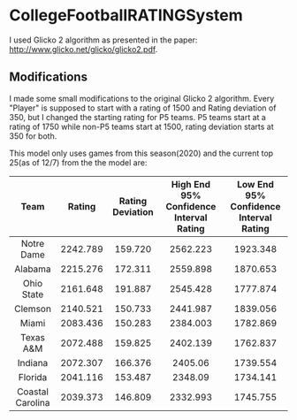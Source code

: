 # CollegeFootballRATINGSystem

I used Glicko 2 algorithm as presented in the paper: http://www.glicko.net/glicko/glicko2.pdf.

## Modifications

I made some small modifications to the original Glicko 2 algorithm. Every "Player" is supposed to start with a rating of 1500 and Rating deviation of 350, but I changed the starting rating for P5 teams. P5 teams start at a rating of 1750 while non-P5 teams start at 1500, rating deviation starts at 350 for both.

This model only uses games from this season(2020) and the current top 25(as of 12/7) from the the model are:



| Team |  Rating | Rating Deviation | High End 95% Confidence Interval Rating | Low End 95% Confidence Interval Rating |
| :---: | :---: | :---: | :---: | :---: |
| Notre Dame | 2242.789 | 159.720 | 2562.223 | 1923.348 |
| Alabama | 2215.276 | 172.311 | 2559.898 | 1870.653 |
| Ohio State | 2161.648 | 191.887 | 2545.428 | 1777.874 |
| Clemson | 2140.521 | 150.733 | 2441.987 | 1839.056 | 
| Miami | 2083.436 | 150.283 | 2384.003 | 1782.869 | 
| Texas A&M | 2072.488 | 159.825 | 2402.139 | 1762.837 |
| Indiana | 2072.307 | 166.376 | 2405.06 | 1739.554 |
| Florida | 2041.116 | 153.487 | 2348.09 | 1734.141 |
| Coastal Carolina | 2039.373 | 146.809 | 2332.993 | 1745.755 |
